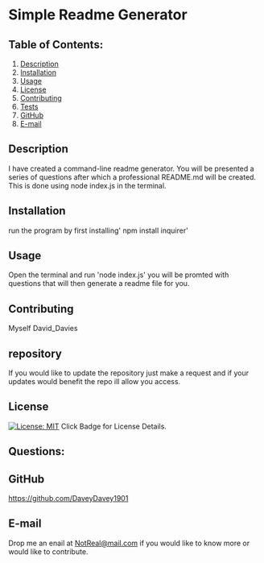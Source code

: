 # Simple Readme Generator
## Table of Contents:
  1. [Description](#description) 
  2. [Installation](#Installation)
  3. [Usage](#Usage)  
  4. [License](#License)
  5. [Contributing](#Contributing)
  6. [Tests](#Tests)
  7. [GitHub](#GitHub)
  8. [E-mail](#E-mail)
## Description
I have created a command-line readme generator. You will be presented a series of questions after which a professional README.md will be created.  This is done using node index.js in the terminal.  
## Installation
run the program by first installing' npm install inquirer'
## Usage
Open the terminal and run 'node index.js' you will be promted with questions that will then generate a readme file for you.
## Contributing
Myself David_Davies
## repository
If you would like to update the repository just make a request and if your updates would benefit the repo ill allow you access.
## License
[![License: MIT](https://img.shields.io/badge/License-MIT-yellow.svg)](https://opensource.org/licenses/MIT) Click Badge for License Details.
## Questions:
## GitHub
https://github.com/DaveyDavey1901
## E-mail
Drop me an enail at NotReal@mail.com if you would like to know more or would like to contribute.